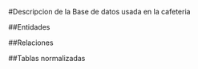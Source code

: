 #Descripcion de la Base de datos usada en la cafeteria

##Entidades

##Relaciones

##Tablas normalizadas
